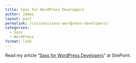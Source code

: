 ```yaml
---
title: Sass for WordPress Developers
author: James
layout: post
permalink: /css/sass/sass-wordpress-developers/
categories:
  - Sass
  - WordPress
format: link
---
```

Read my article &#8220;[Sass for WordPress Developers][1]&#8221; at SitePoint.

 [1]: http://www.sitepoint.com/sass-for-wordpress-developers/